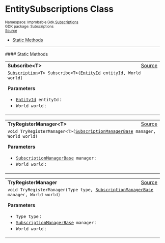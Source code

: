 
# EntitySubscriptions Class
<sup>
Namespace: Improbable.Gdk.<a href="{{urlRoot}}/api/subscriptions-index">Subscriptions</a><br/>
GDK package: Subscriptions<br/>
<a href="https://www.github.com/spatialos/gdk-for-unity/blob/f54d7cdc/workers/unity/Packages/com.improbable.gdk.core/Subscriptions/EntitySubscriptions.cs/#L7">Source</a>
<style>
a code {
                    padding: 0em 0.25em!important;
}
code {
                    background-color: #ffffff!important;
}
</style>
</sup>
<nav id="pageToc" class="page-toc"><ul><li><a href="#static-methods">Static Methods</a>
</ul></nav>











</p>
<hr style="width:100%; border-top-color:#d8d8d8" />
#### Static Methods


</p>




<table width="100%">
    <tr>
        <td style="border-right:none"><b>Subscribe&lt;T&gt;</b></td>
        <td style="border-left:none; text-align:right"><a href="https://www.github.com/spatialos/gdk-for-unity/blob/f54d7cdc/workers/unity/Packages/com.improbable.gdk.core/Subscriptions/EntitySubscriptions.cs/#L9">Source</a></td>
    </tr>
    <tr>
        <td colspan="2">
<code><a href="{{urlRoot}}/api/subscriptions/subscription">Subscription</a>&lt;T&gt; Subscribe&lt;T&gt;(<a href="{{urlRoot}}/api/core/entity-id">EntityId</a> entityId, World world)</code></p>



</p>

<b>Parameters</b>

<ul>
<li><code><a href="{{urlRoot}}/api/core/entity-id">EntityId</a> entityId</code> : </li>
<li><code>World world</code> : </li>
</ul>





</td>
    </tr>
</table>


<table width="100%">
    <tr>
        <td style="border-right:none"><b>TryRegisterManager&lt;T&gt;</b></td>
        <td style="border-left:none; text-align:right"><a href="https://www.github.com/spatialos/gdk-for-unity/blob/f54d7cdc/workers/unity/Packages/com.improbable.gdk.core/Subscriptions/EntitySubscriptions.cs/#L20">Source</a></td>
    </tr>
    <tr>
        <td colspan="2">
<code>void TryRegisterManager&lt;T&gt;(<a href="{{urlRoot}}/api/subscriptions/subscription-manager-base">SubscriptionManagerBase</a> manager, World world)</code></p>



</p>

<b>Parameters</b>

<ul>
<li><code><a href="{{urlRoot}}/api/subscriptions/subscription-manager-base">SubscriptionManagerBase</a> manager</code> : </li>
<li><code>World world</code> : </li>
</ul>





</td>
    </tr>
</table>


<table width="100%">
    <tr>
        <td style="border-right:none"><b>TryRegisterManager</b></td>
        <td style="border-left:none; text-align:right"><a href="https://www.github.com/spatialos/gdk-for-unity/blob/f54d7cdc/workers/unity/Packages/com.improbable.gdk.core/Subscriptions/EntitySubscriptions.cs/#L25">Source</a></td>
    </tr>
    <tr>
        <td colspan="2">
<code>void TryRegisterManager(Type type, <a href="{{urlRoot}}/api/subscriptions/subscription-manager-base">SubscriptionManagerBase</a> manager, World world)</code></p>



</p>

<b>Parameters</b>

<ul>
<li><code>Type type</code> : </li>
<li><code><a href="{{urlRoot}}/api/subscriptions/subscription-manager-base">SubscriptionManagerBase</a> manager</code> : </li>
<li><code>World world</code> : </li>
</ul>





</td>
    </tr>
</table>







